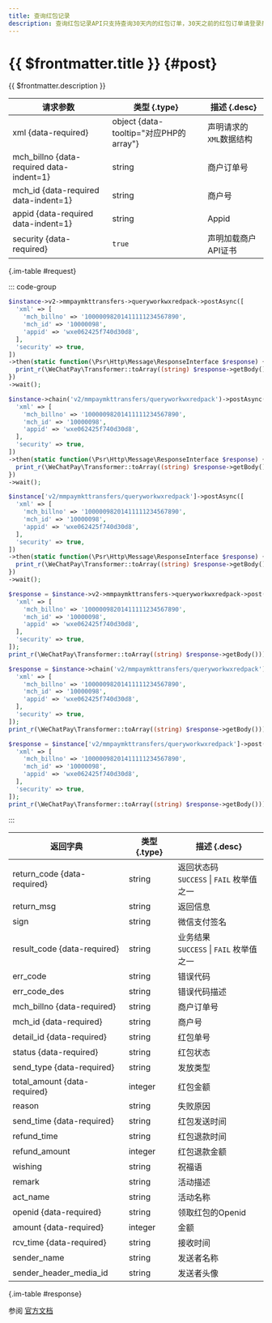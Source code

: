 ```yaml
---
title: 查询红包记录
description: 查询红包记录API只支持查询30天内的红包订单，30天之前的红包订单请登录商户平台查询。如果查询单号对应的数据不存在，那么数据不存在的原因可能是：（1）发放请求还在处理中；（2）红包发放处理失败导致红包订单没有落地。在上述情况下，商户首先需要检查该商户订单号是否确实是自己发起的，如果商户确认是自己发起的，则请商户不要直接当做红包发放失败处理，请商户隔几分钟再尝试查询，或者商户可以通过相同的商户订单号再次发起发放请求。如果商户误把还在发放中的订单直接当发放失败处理，商户应当自行承担因此产生的所有损失和责任。
---
```


# {{ $frontmatter.title }} {#post}

{{ $frontmatter.description }}

| 请求参数 | 类型 {.type} | 描述 {.desc}
| --- | --- | ---
| xml {data-required} | object {data-tooltip="对应PHP的array"} | 声明请求的`XML`数据结构
| mch_billno {data-required data-indent=1} | string | 商户订单号
| mch_id {data-required data-indent=1} | string | 商户号
| appid {data-required data-indent=1} | string | Appid
| security {data-required} | `true` | 声明加载商户API证书

{.im-table #request}

::: code-group

```php [异步纯链式]
$instance->v2->mmpaymkttransfers->queryworkwxredpack->postAsync([
  'xml' => [
    'mch_billno' => '10000098201411111234567890',
    'mch_id' => '10000098',
    'appid' => 'wxe062425f740d30d8',
  ],
  'security' => true,
])
->then(static function(\Psr\Http\Message\ResponseInterface $response) {
  print_r(\WeChatPay\Transformer::toArray((string) $response->getBody()));
})
->wait();
```

```php [异步声明式]
$instance->chain('v2/mmpaymkttransfers/queryworkwxredpack')->postAsync([
  'xml' => [
    'mch_billno' => '10000098201411111234567890',
    'mch_id' => '10000098',
    'appid' => 'wxe062425f740d30d8',
  ],
  'security' => true,
])
->then(static function(\Psr\Http\Message\ResponseInterface $response) {
  print_r(\WeChatPay\Transformer::toArray((string) $response->getBody()));
})
->wait();
```

```php [异步属性式]
$instance['v2/mmpaymkttransfers/queryworkwxredpack']->postAsync([
  'xml' => [
    'mch_billno' => '10000098201411111234567890',
    'mch_id' => '10000098',
    'appid' => 'wxe062425f740d30d8',
  ],
  'security' => true,
])
->then(static function(\Psr\Http\Message\ResponseInterface $response) {
  print_r(\WeChatPay\Transformer::toArray((string) $response->getBody()));
})
->wait();
```

```php [同步纯链式]
$response = $instance->v2->mmpaymkttransfers->queryworkwxredpack->post([
  'xml' => [
    'mch_billno' => '10000098201411111234567890',
    'mch_id' => '10000098',
    'appid' => 'wxe062425f740d30d8',
  ],
  'security' => true,
]);
print_r(\WeChatPay\Transformer::toArray((string) $response->getBody()));
```

```php [同步声明式]
$response = $instance->chain('v2/mmpaymkttransfers/queryworkwxredpack')->post([
  'xml' => [
    'mch_billno' => '10000098201411111234567890',
    'mch_id' => '10000098',
    'appid' => 'wxe062425f740d30d8',
  ],
  'security' => true,
]);
print_r(\WeChatPay\Transformer::toArray((string) $response->getBody()));
```

```php [同步属性式]
$response = $instance['v2/mmpaymkttransfers/queryworkwxredpack']->post([
  'xml' => [
    'mch_billno' => '10000098201411111234567890',
    'mch_id' => '10000098',
    'appid' => 'wxe062425f740d30d8',
  ],
  'security' => true,
]);
print_r(\WeChatPay\Transformer::toArray((string) $response->getBody()));
```

:::

| 返回字典 | 类型 {.type} | 描述 {.desc}
| --- | --- | ---
| return_code {data-required}| string | 返回状态码<br/>`SUCCESS` \| `FAIL` 枚举值之一
| return_msg | string | 返回信息
| sign | string | 微信支付签名
| result_code {data-required}| string | 业务结果<br/>`SUCCESS` \| `FAIL` 枚举值之一
| err_code | string | 错误代码
| err_code_des | string | 错误代码描述
| mch_billno {data-required}| string | 商户订单号
| mch_id {data-required}| string | 商户号
| detail_id {data-required}| string | 红包单号
| status {data-required}| string | 红包状态
| send_type {data-required}| string | 发放类型
| total_amount {data-required}| integer | 红包金额
| reason | string | 失败原因
| send_time {data-required}| string | 红包发送时间
| refund_time | string | 红包退款时间
| refund_amount | integer | 红包退款金额
| wishing | string | 祝福语
| remark | string | 活动描述
| act_name | string | 活动名称
| openid {data-required}| string | 领取红包的Openid
| amount {data-required}| integer | 金额
| rcv_time {data-required}| string | 接收时间
| sender_name | string | 发送者名称
| sender_header_media_id | string | 发送者头像

{.im-table #response}

参阅 [官方文档](https://open.work.weixin.qq.com/api/doc/90000/90135/90276)
